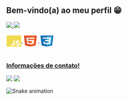 ## Bem-vindo(a) ao meu perfil 😁

 <div>
   <a href="https://github.com/gbrtorress">
   <img height="180em" src="https://github-readme-stats.vercel.app/api?username=gbrtorress&show_icons=true&theme=tokyonight&include_all_commits=true&count_private=true"/>
   <img height="180em" src="https://github-readme-stats.vercel.app/api/top-langs/?username=gbrtorress&layout=compact&langs_count=6&theme=tokyonight"/>

</div>
<div style="display: inline_block"><br>
  <img align="center" alt="Js" height="30" width="40" src="https://raw.githubusercontent.com/devicons/devicon/master/icons/javascript/javascript-plain.svg">
  <img align="center" alt="HTML" height="30" width="40" src="https://raw.githubusercontent.com/devicons/devicon/master/icons/html5/html5-original.svg">
  <img align="center" alt="CSS" height="30" width="40" src="https://raw.githubusercontent.com/devicons/devicon/master/icons/css3/css3-original.svg">
</div>
 
 <br>
 
  ### Informações de contato!
 
<div>
  <a href = "mailto:gbrtorress@gmail.com"><img src="https://img.shields.io/badge/-Gmail-%23333?style=for-the-badge&logo=gmail&logoColor=white" target="_blank" rel="external"></a>
  <a href="https://www.linkedin.com/in/gabriel-torres-8b9869182/" target="_blank" rel="external" ><img src="https://img.shields.io/badge/-LinkedIn-%230077B5?style=for-the-badge&logo=linkedin&logoColor=white" target="_blank" rel="external"></a>
 
  ![Snake animation](https://github.com/gbrtorress/gbrtorress/blob/output/github-contribution-grid-snake.svg)

</div>
